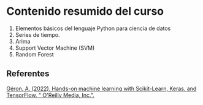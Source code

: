 # Contenido resumido del curso

1. Elementos básicos del lenguaje Python para ciencia de datos
2. Series de tiempo.
3. Arima 
4. Support Vector Machine (SVM)
5. Random Forest


## Referentes  

[Géron, A. (2022). Hands-on machine learning with Scikit-Learn, Keras, and TensorFlow. " O'Reilly Media, Inc.".](https://books.google.com.co/books?hl=es&lr=&id=X5ySEAAAQBAJ&oi=fnd&pg=PT10&dq=hands+on+machine+learning&ots=yCZsum86vJ&sig=ZDKsN2KbiJb3spRk9c-0xxMjD6A&redir_esc=y#v=onepage&q=hands%20on%20machine%20learning&f=false)